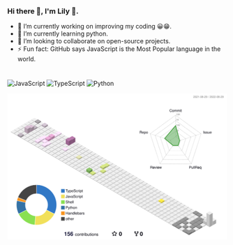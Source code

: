 ### Hi there 👋, I'm Lily 🌸.

<!--
**LilyCrown999/LilyCrown999** is a ✨ _special_ ✨ repository because its `README.md` (this file) appears on your GitHub profile.

Here are some ideas to get you started:

- 🔭 I’m currently working on ...
- 🌱 I’m currently learning ...
- 👯 I’m looking to collaborate on ...
- 🤔 I’m looking for help with ...
- 💬 Ask me about ...
- 📫 How to reach me: ...
- 😄 Pronouns: ...
- ⚡ Fun fact: ...
-->

- 🔭 I’m currently working on improving my coding 😀😁.
- 🌱 I’m currently learning python.
- 👯 I’m looking to collaborate on open-source projects.
- ⚡ Fun fact: GitHub says JavaScript is the Most Popular language in the world.

#

<img align="left" width="47%" src="https://github-readme-stats.vercel.app/api?username=LilyCrown999&theme=radical" alt="" href="#!">
<img align="left" width="47%" src="https://github-readme-stats.vercel.app/api/top-langs/?username=LilyCrown999&layout=compact" alt="" href="#!">

##

![JavaScript](https://img.shields.io/badge/javascript-%23323330.svg?style=for-the-badge&logo=javascript&logoColor=%23F7DF1E)
![TypeScript](https://img.shields.io/badge/typescript-%23007ACC.svg?style=for-the-badge&logo=typescript&logoColor=white)
![Python](https://img.shields.io/badge/python-3670A0?style=for-the-badge&logo=python&logoColor=ffdd54)

![](./profile-3d-contrib/profile-south-season-animate.svg)
